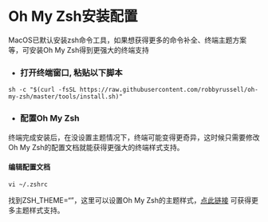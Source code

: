 # Oh My Zsh安装配置

MacOS已默认安装zsh命令工具，如果想获得更多的命令补全、终端主题方案等，可安装Oh My Zsh得到更强大的终端支持

* ### 打开终端窗口, 粘贴以下脚本

```
sh -c "$(curl -fsSL https://raw.githubusercontent.com/robbyrussell/oh-my-zsh/master/tools/install.sh)"
```

* ### 配置Oh My Zsh

终端完成安装后，在没设置主题情况下，终端可能变得更奇异，这时候只需要修改Oh My Zsh的配置文档就能获得更强大的终端样式支持。

#### 编辑配置文档

```
vi ~/.zshrc
```

找到ZSH\_THEME=“”，这里可以设置Oh My Zsh的主题样式，[点此链接](https://github.com/robbyrussell/oh-my-zsh/wiki/External-themes) 可获得更多主题样式支持。



